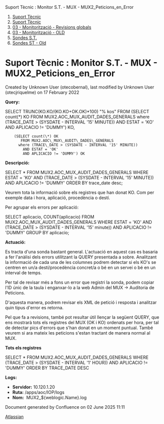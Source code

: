 Suport Tècnic : Monitor S.T. - MUX - MUX2\_Peticions\_en\_Error  

1.  [Suport Tècnic](index.md)
2.  [Suport Tècnic](13893782.md)
3.  [03 - Monitorització - Revisions globals](26313327.md)
4.  [03 - Monitorització - OLD](128647245.md)
5.  [Sondes S.T.](Sondes-S.T._30869120.md)
6.  [Sondes ST - Old](Sondes-ST---Old_41522507.md)

Suport Tècnic : Monitor S.T. - MUX - MUX2\_Peticions\_en\_Error
===============================================================

Created by Unknown User (otecobernal), last modified by Unknown User (otecjriquelme) on 17 February 2022

**Query:**

 SELECT  TRUNC(KO.KO/(KO.KO+OK.OK)\*100) "% kos"
  FROM 
  (SELECT count(\*) KO
           FROM MUX2.AOC\_MUX\_AUDIT\_DADES\_GENERALS 
          where (TRACE\_DATE > (SYSDATE - INTERVAL '15' MINUTE))
            AND ESTAT = 'KO'
            AND APLICACIO != 'DUMMY') KO,
                       
        (SELECT count(\*) OK
           FROM MUX2.AOC\_MUX\_AUDIT\_DADES\_GENERALS 
          where (TRACE\_DATE > (SYSDATE - INTERVAL '15' MINUTE))
            AND ESTAT = 'OK'
            AND APLICACIO != 'DUMMY') OK

  

**Descripció:** 

SELECT \*
FROM MUX2.AOC\_MUX\_AUDIT\_DADES\_GENERALS
WHERE ESTAT = 'KO'
AND (TRACE\_DATE > (SYSDATE - INTERVAL '15' MINUTE))
AND APLICACIO != 'DUMMY'
 ORDER BY trace\_date desc;

Veurem tota la informació sobre els registres que han donat KO. Com per exemple data i hora, aplicació, procedència o destí.

  

Per agrupar els errors per aplicació:

SELECT aplicacio, COUNT(aplicacio)
FROM MUX2.AOC\_MUX\_AUDIT\_DADES\_GENERALS
WHERE ESTAT = 'KO'
AND (TRACE\_DATE > (SYSDATE - INTERVAL '15' minute))
AND APLICACIO != 'DUMMY'
  GROUP BY aplicacio;

  

**Actuació:** 

Es tracta d'una sonda bastant general. L'actuació en aquest cas es basaria a fer l'anàlisi dels errors utilitzant la QUERY presentada a sobre. Analitzant la informació de cada una de les columnes podrem detectar si els KO's se centren en un/a destí/procedència concret/a o bé en un servei o bé en un interval de temps.

Per tal de revisar més a fons un error que registri la sonda, podem copiar l'ID únic de la taula i enganxar-lo a la web Admin del MUX → Auditoria de Peticions.

D'aquesta manera, podrem revisar els XML de petició i resposta i analitzar quin tipus d'error es retorna.

Pel que fa a revisions, també pot resultar útil llençar la següent QUERY, que ens mostrarà tots els registres del MUX (OK i KO) ordenats per hora, per tal de detectar pics d'errors que s'han donat en un moment puntual. També veurem si ara mateix les peticions s'estan tractant de manera normal al MUX.

**Tots els registres**

SELECT \* FROM MUX2.AOC\_MUX\_AUDIT\_DADES\_GENERALS WHERE (TRACE\_DATE > (SYSDATE - INTERVAL '1' HOUR)) AND APLICACIO != 'DUMMY' ORDER BY TRACE\_DATE DESC

**Logs:** 

*   **Servidor:** 10.120.1.20
*   **Ruta:** /apps/aoc/IOP/logs
*   **Nom:**  MUX2\_${weblogic.Name}.log

Document generated by Confluence on 02 June 2025 11:11

[Atlassian](http://www.atlassian.com/)